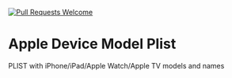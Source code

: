 [![Pull Requests Welcome](https://img.shields.io/badge/PRs-welcome-brightgreen.svg?style=flat)](https://github.com/ILYA2606/AppleDeviceModelPlist/pulls) 
  
# Apple Device Model Plist
PLIST with iPhone/iPad/Apple Watch/Apple TV models and names
